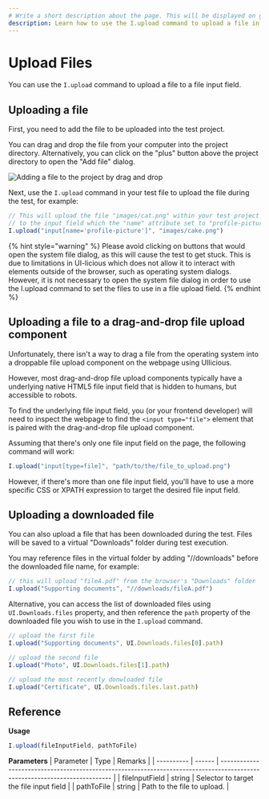 ```yaml
---
# Write a short description about the page. This will be displayed on google search results.
description: Learn how to use the I.upload command to upload a file in your UIlicious test.
---
```


# Upload Files

You can use the `I.upload` command to upload a file to a file input field.

## Uploading a file

First, you need to add the file to be uploaded into the test project.

You can drag and drop the file from your computer into the project directory. Alternatively, you can click on the "plus" button above the project directory to open the "Add file" dialog.

![Adding a file to the project by drag and drop](/static/img/uilicious-studio-drag-a-file-into-project.gif)

Next, use the `I.upload` command in your test file to upload the file during the test, for example:

```javascript
// This will upload the file "images/cat.png" within your test project
// to the input field which the "name" attribute set to "profile-picture"
I.upload("input[name='profile-picture']", "images/cake.png")
```

{% hint style="warning" %}
Please avoid clicking on buttons that would open the system file dialog, as this will cause the test to get stuck. This is due to limitations in UI-licious which does not allow it to interact with elements outside of the browser, such as operating system dialogs. However, it is not necessary to open the system file dialog in order to use the I.upload command to set the files to use in a file upload field. 
{% endhint %}

## Uploading a file to a drag-and-drop file upload component

Unfortunately, there isn't a way to drag a file from the operating system into a droppable file upload component on the webpage using UIlicious.

However, most drag-and-drop file upload components typically have a underlying native HTML5 file input field that is hidden to humans, but accessible to robots.

To find the underlying file input field, you (or your frontend developer) will need to inspect the webpage to find the `<input type="file">` element that is paired with the drag-and-drop file upload component. 

Assuming that there's only one file input field on the page, the following command will work:
```javascript
I.upload("input[type=file]", "path/to/the/file_to_upload.png")
```

However, if there's more than one file input field, you'll have to use a more specific CSS or XPATH expression to target the desired file input field.

## Uploading a downloaded file

You can also upload a file that has been downloaded during the test. Files will be saved to a virtual "Downloads" folder during test execution. 

You may reference files in the virtual folder by adding "//downloads" before the downloaded file name, for example:

```jsx
// this will upload "fileA.pdf" from the browser's "Downloads" folder
I.upload("Supporting documents", "//downloads/fileA.pdf")
```

Alternative, you can access the list of downloaded files using `UI.Downloads.files` property, and then reference the `path` property of the downloaded file you wish to use in the `I.upload` command.

```jsx
// upload the first file
I.upload("Supporting documents", UI.Downloads.files[0].path)

// upload the second file
I.upload("Photo", UI.Downloads.files[1].path)

// upload the most recently donwloaded file
I.upload("Certificate", UI.Downloads.files.last.path)
```

## Reference

**Usage**
```javascript
I.upload(fileInputField, pathToFile)
```

**Parameters**
| Parameter  | Type   | Remarks                                                                                                                    |
| ---------- | ------ | -------------------------------------------------------------------------------------------------------------------------- |
| fileInputField | string | Selector to target the file input field |
| pathToFile | string | Path to the file to upload. |

